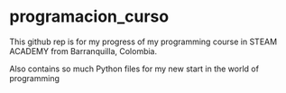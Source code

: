 # programacion_curso

This github rep is for my progress of my programming course in STEAM ACADEMY from Barranquilla, Colombia.

Also contains so much Python files for my new start in the world of programming
